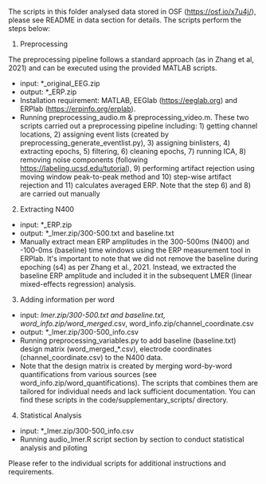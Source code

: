 The scripts in this folder analysed data stored in OSF (https://osf.io/x7u4j/), please see README in data section for details. The scripts perform the steps below: 

1. Preprocessing

The preprocessing pipeline follows a standard approach (as in Zhang et al, 2021) and can be executed using the provided MATLAB scripts. 

- input: *_original_EEG.zip
- output: *_ERP.zip
- Installation requirement: MATLAB, EEGlab (https://eeglab.org) and ERPlab (https://erpinfo.org/erplab).
- Running preprocessing_audio.m & preprocessing_video.m. These two scripts carried out a preprocessing pipeline including: 1) getting channel locations, 2) assigning event lists (created by preprocessing_generate_eventlist.py), 3) assigning binlisters, 4) extracting epochs, 5) filtering, 6) cleaning epochs, 7) running ICA, 8) removing noise components (following https://labeling.ucsd.edu/tutorial), 9) performing artifact rejection using moving window peak-to-peak method and 10) step-wise artifact rejection and 11) calculates averaged ERP. Note that the step 6) and 8) are carried out manually

2. Extracting N400

- input: *_ERP.zip
- output: *_lmer.zip/300-500.txt and baseline.txt
-  Manually extract mean ERP amplitudes in the 300-500ms (N400) and -100-0ms (baseline) time windows using the ERP measurement tool in ERPlab. It's important to note that we did not remove the baseline during epoching (s4) as per Zhang et al., 2021. Instead, we extracted the baseline ERP amplitude and included it in the subsequent LMER (linear mixed-effects regression) analysis.

3. Adding information per word

- input: *_lmer.zip/300-500.txt and baseline.txt, word_info.zip/word_merged_*.csv, word_info.zip/channel_coordinate.csv
- output: *_lmer.zip/300-500_info.csv
- Running preprocessing_variables.py to add baseline (baseline.txt) design matrix (word_merged_*.csv), electrode coordinates (channel_coordinate.csv) to the N400 data. 
- Note that the design matrix is created by merging word-by-word quantifications from various sources (see word_info.zip/word_quantifications). The scripts that combines them are tailored for individual needs and lack sufficient documentation. You can find these scripts in the code/supplementary_scripts/ directory.


4. Statistical Analysis
- input: *_lmer.zip/300-500_info.csv
- Running audio_lmer.R script section by section to conduct statistical analysis and piloting

Please refer to the individual scripts for additional instructions and requirements.
